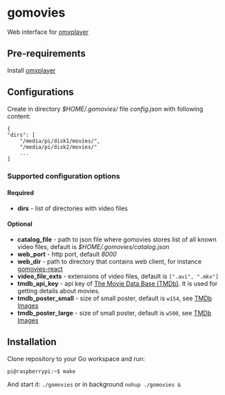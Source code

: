 # gomovies
Web interface for [omxplayer](https://github.com/popcornmix/omxplayer)

## Pre-requirements
Install [omxplayer](https://github.com/popcornmix/omxplayer)

## Configurations
Create in directory *$HOME/.gomovies/* file *config.json* with following content:
```
{
"dirs": [
    "/media/pi/disk1/movies/",
    "/media/pi/disk2/movies/"
    ...
]
```
### Supported configuration options

#### Required
* **dirs** - list of directories with video files

#### Optional
* **catalog_file** - path to json file where gomovies stores list of all known video files, default is *$HOME/.gomovies/catalog.json*
* **web_port** - http port, default *8000*
* **web_dir** - path to directory that contains web client, for instance [gomovies-react](https://github.com/andrew00x/gomovies-react)
* **video_file_exts** - extensions of video files, default is ```[".avi", ".mkv"]```
* **tmdb_api_key** - api key of [The Movie Data Base (TMDb)](https://www.themoviedb.org/documentation/api). It is used for getting details about movies.
* **tmdb_poster_small** - size of small poster, default is ```w154```, see [TMDb Images](https://developers.themoviedb.org/3/getting-started/images)
* **tmdb_poster_large** - size of small poster, default is ```w500```, see [TMDb Images](https://developers.themoviedb.org/3/getting-started/images)

## Installation
Clone repository to your Go workspace and run:
```
pi@raspberrypi:~$ make
``` 
And start it:
```./gomovies``` or in background ```nohup ./gomovies &```
